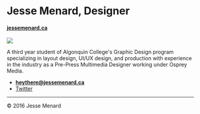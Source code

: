 # Jesse Menard, Designer

#### [jessemenard.ca](http://www.jessemenard.ca)

![](http://jessemenard.ca/images/logoicon-small.svg)

A third year student of Algonquin College's Graphic Design program specializing in layout design, UI/UX design, and production with experience in the industry as a Pre-Press Multimedia Designer working under Osprey Media.

- **[heythere@jessemenard.ca](mailto:heythere@jessemenard.ca)**
- [Twitter](https://twitter.com/jesse_menard)

---

© 2016 Jesse Menard
